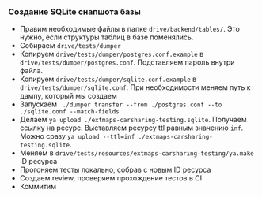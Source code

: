 ### Создание SQLite снапшота базы
- Правим необходимые файлы в папке ```drive/backend/tables/```. Это нужно, если структуры таблиц в базе поменялись.
- Собираем ```drive/tests/dumper```
- Копируем ```drive/tests/dumper/postgres.conf.example``` в ```drive/tests/dumper/postgres.conf```. Подставляем пароль внутри файла.
- Копируем ```drive/tests/dumper/sqlite.conf.example``` в ```drive/tests/dumper/sqlite.conf```. При необходимости меняем путь к дампу, который мы создаем
- Запускаем ``` ./dumper transfer --from ./postgres.conf --to ./sqlite.conf --match-fields```
- Делаем ```ya upload ./extmaps-carsharing-testing.sqlite```. Получаем ссылку на ресурс. Выставляем ресурсу ttl равным значению `inf`. Можно сразу ```ya upload --ttl=inf ./extmaps-carsharing-testing.sqlite```.
- Меняем в ```drive/tests/resources/extmaps-carsharing-testing/ya.make``` ID ресурса
- Прогоняем тесты локально, собрав с новым ID ресурса
- Создаем review, проверяем прохождение тестов в CI
- Коммитим
